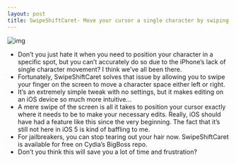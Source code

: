 ```yaml
---
layout: post
title: SwipeShiftCaret- Move your cursor a single character by swiping
---
```

![img](http://media.idownloadblog.com/wp-content/uploads/2012/02/SwipeShiftCaret-Screenshot.jpg)
* Don’t you just hate it when you need to position your character in a specific spot, but you can’t accurately do so due to the iPhone’s lack of single character movement? I think we’ve all been there.
* Fortunately, SwipeShiftCaret solves that issue by allowing you to swipe your finger on the screen to move a character space either left or right.
* It’s an extremely simple tweak with no settings, but it makes editing on an iOS device so much more intuitive…
* A mere swipe of the screen is all it takes to position your cursor exactly where it needs to be to make your necessary edits. Really, iOS should have had a feature like this since the very beginning. The fact that it’s still not here in iOS 5 is kind of baffling to me.
* For jailbreakers, you can stop tearing out your hair now. SwipeShiftCaret is available for free on Cydia’s BigBoss repo.
* Don’t you think this will save you a lot of time and frustration?

